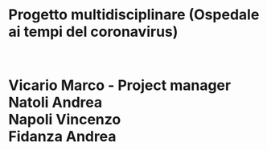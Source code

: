 <h1>Progetto multidisciplinare (Ospedale ai tempi del coronavirus)<h1><br>
Vicario Marco - Project manager<br>
Natoli Andrea<br>
Napoli Vincenzo<br>
Fidanza Andrea<br>

